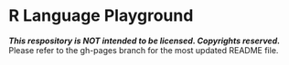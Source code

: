 # R Language Playground
__*This respository is NOT intended to be licensed. Copyrights reserved.*__ <br>
Please refer to the gh-pages branch for the most updated README file.
